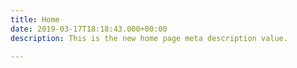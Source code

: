 ```yaml
---
title: Home
date: 2019-03-17T18:18:43.000+00:00
description: This is the new home page meta description value.

---
```

